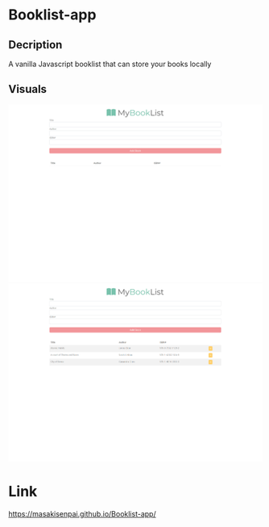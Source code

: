 # Booklist-app

## Decription
A vanilla Javascript booklist that can store your books locally

## Visuals 

![Screenshot](./assets/ScreenshotOne.png)
![Screenshot](./assets/ScreenshotTwo.png)

# Link

https://masakisenpai.github.io/Booklist-app/